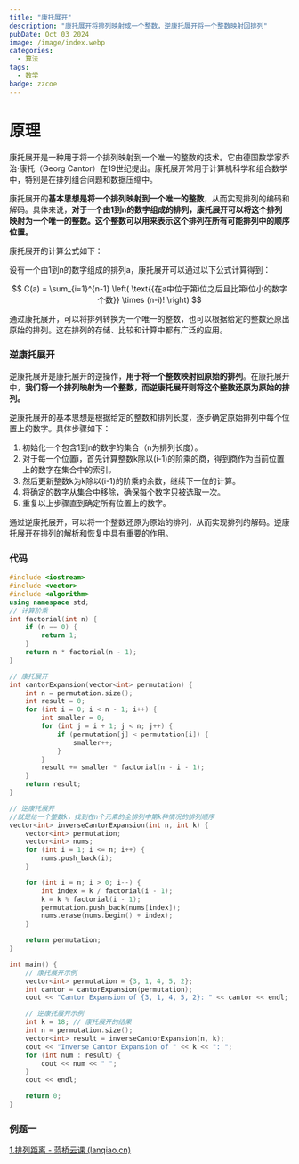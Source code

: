 ```yaml
---
title: "康托展开"
description: "康托展开将排列映射成一个整数，逆康托展开将一个整数映射回排列"
pubDate: Oct 03 2024
image: /image/index.webp
categories:
  - 算法
tags:
  - 数学
badge: zzcoe
---
```


# 原理

康托展开是一种用于将一个排列映射到一个唯一的整数的技术。它由德国数学家乔治·康托（Georg Cantor）在19世纪提出。康托展开常用于计算机科学和组合数学中，特别是在排列组合问题和数据压缩中。

康托展开的**基本思想是将一个排列映射到一个唯一的整数**，从而实现排列的编码和解码。具体来说，**对于一个由1到n的数字组成的排列，康托展开可以将这个排列映射为一个唯一的整数。这个整数可以用来表示这个排列在所有可能排列中的顺序位置。**

康托展开的计算公式如下：

设有一个由1到n的数字组成的排列a，康托展开可以通过以下公式计算得到：

$$
C(a) = \sum_{i=1}^{n-1} \left( \text{{在a中位于第i位之后且比第i位小的数字个数}} \times (n-i)! \right)
$$

通过康托展开，可以将排列转换为一个唯一的整数，也可以根据给定的整数还原出原始的排列。这在排列的存储、比较和计算中都有广泛的应用。

### 逆康托展开

逆康托展开是康托展开的逆操作，**用于将一个整数映射回原始的排列**。在康托展开中，**我们将一个排列映射为一个整数，而逆康托展开则将这个整数还原为原始的排列。**

逆康托展开的基本思想是根据给定的整数和排列长度，逐步确定原始排列中每个位置上的数字。具体步骤如下：

1. 初始化一个包含1到n的数字的集合（n为排列长度）。
2. 对于每一个位置i，首先计算整数k除以(i-1)的阶乘的商，得到商作为当前位置上的数字在集合中的索引。
3. 然后更新整数k为k除以(i-1)的阶乘的余数，继续下一位的计算。
4. 将确定的数字从集合中移除，确保每个数字只被选取一次。
5. 重复以上步骤直到确定所有位置上的数字。

通过逆康托展开，可以将一个整数还原为原始的排列，从而实现排列的解码。逆康托展开在排列的解析和恢复中具有重要的作用。

### 代码
```cpp
#include <iostream>
#include <vector>
#include <algorithm>
using namespace std;
// 计算阶乘
int factorial(int n) {
    if (n == 0) {
        return 1;
    }
    return n * factorial(n - 1);
}

// 康托展开
int cantorExpansion(vector<int> permutation) {
    int n = permutation.size();
    int result = 0;
    for (int i = 0; i < n - 1; i++) {
        int smaller = 0;
        for (int j = i + 1; j < n; j++) {
            if (permutation[j] < permutation[i]) {
                smaller++;
            }
        }
        result += smaller * factorial(n - i - 1);
    }
    return result;
}

// 逆康托展开
//就是给一个整数k，找到在n个元素的全排列中第k种情况的排列顺序
vector<int> inverseCantorExpansion(int n, int k) {
    vector<int> permutation;
    vector<int> nums;
    for (int i = 1; i <= n; i++) {
        nums.push_back(i);
    }

    for (int i = n; i > 0; i--) {
        int index = k / factorial(i - 1);
        k = k % factorial(i - 1);
        permutation.push_back(nums[index]);
        nums.erase(nums.begin() + index);
    }

    return permutation;
}

int main() {
    // 康托展开示例
    vector<int> permutation = {3, 1, 4, 5, 2};
    int cantor = cantorExpansion(permutation);
    cout << "Cantor Expansion of {3, 1, 4, 5, 2}: " << cantor << endl;

    // 逆康托展开示例
    int k = 18; // 康托展开的结果
    int n = permutation.size();
    vector<int> result = inverseCantorExpansion(n, k);
    cout << "Inverse Cantor Expansion of " << k << ": ";
    for (int num : result) {
        cout << num << " ";
    }
    cout << endl;

    return 0;
}

```


### 例题一
[1.排列距离 - 蓝桥云课 (lanqiao.cn)](https://www.lanqiao.cn/problems/2168/learning/?page=1&first_category_id=1&sort=students_count&name=%E6%8E%92%E5%88%97%E8%B7%9D%E7%A6%BB)